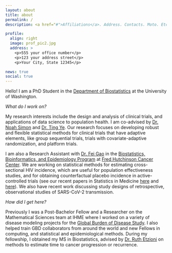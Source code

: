 ```yaml
---
layout: about
title: about
permalink: /
description: <a href="#">Affiliations</a>. Address. Contacts. Moto. Etc.

profile:
  align: right
  image: prof_pic2.jpg
  address: >
    <p>555 your office number</p>
    <p>123 your address street</p>
    <p>Your City, State 12345</p>

news: true
social: true
---
```


Hello! I am a PhD Student in the [Department of Biostatistics](https://www.biostat.washington.edu) at the University of Washington.

*What do I work on?*

My research interests include the design and analysis of clinical trials, and applications of data science to population health. I am co-advised by [Dr. Noah Simon](http://faculty.washington.edu/nrsimon/) and [Dr. Ting Ye](https://sites.google.com/view/tingye). Our research focuses on developing robust and flexible statistical methods for clinical trials that have adaptive elements, like group sequential trials, trials with covariate-adaptive randomization, and platform trials.

I am also a Research Assistant with [Dr. Fei Gao](https://www.fredhutch.org/en/faculty-lab-directory/gao-fei.html) in the [Biostatistics, Bioinformatics, and Epidemiology Program](https://www.fredhutch.org/en/research/divisions/vaccine-infectious-disease-division/research/biostatistics-bioinformatics-and-epidemiology.html) at [Fred Hutchinson Cancer Center](http://www.fhcrc.org). We are working on statistical methods for estimating cross-sectional HIV incidence, which are useful for population effectiveness studies, and for obtaining counterfactual placebo incidence in active-controlled trials (see our recent papers in Statistics in Medicine [here](https://onlinelibrary.wiley.com/doi/10.1002/sim.9296) and [here](https://onlinelibrary.wiley.com/doi/10.1002/sim.10112)). We also have recent work discussing study designs of retrospective, observational studies of SARS-CoV-2 transmission.

*How did I get here?*

Previously I was a Post-Bachelor Fellow and a Researcher on the Mathematical Sciences team at IHME where I worked on a variety of disease modeling projects for the [Global Burden of Disease Study](http://www.healthdata.org/gbd). I also helped train GBD collaborators from around the world and new Fellows in computing, and statistical and epidemiological methods. During my fellowship, I obtained my MS in Biostatistics, advised by [Dr. Ruth Etzioni](https://www.fredhutch.org/en/faculty-lab-directory/etzioni-ruth.html) on methods to estimate time to cancer progression or recurrence.
